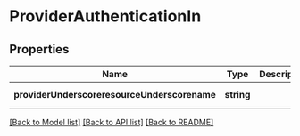 # ProviderAuthenticationIn

## Properties
Name | Type | Description | Notes
------------ | ------------- | ------------- | -------------
**providerUnderscoreresourceUnderscorename** | **string** |  | [default to null]

[[Back to Model list]](../README.md#documentation-for-models) [[Back to API list]](../README.md#documentation-for-api-endpoints) [[Back to README]](../README.md)


